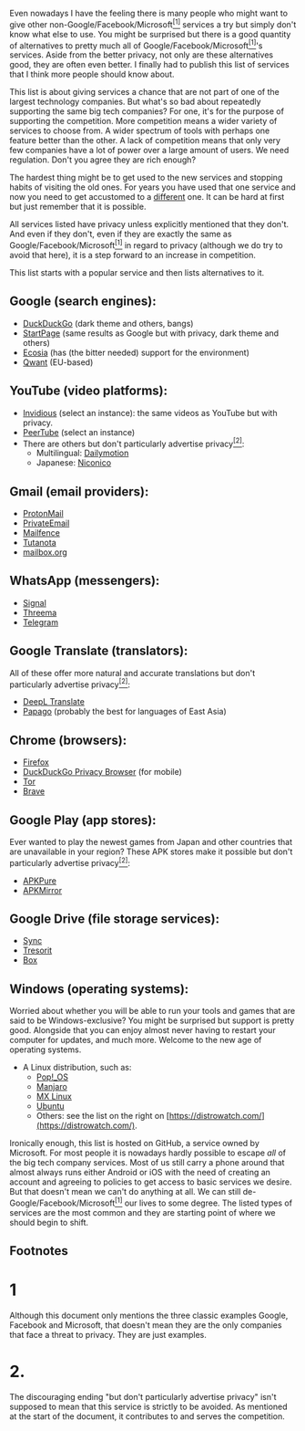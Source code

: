 Even nowadays I have the feeling there is many people who might want to give other non-Google/Facebook/Microsoft[<sup>[1]</sup>](#1) services a try but simply don't know what else to use. You might be surprised but there is a good quantity of alternatives to pretty much all of Google/Facebook/Microsoft[<sup>[1]</sup>](#1)'s services. Aside from the better privacy, not only are these alternatives good, they are often even better. I finally had to publish this list of services that I think more people should know about.

This list is about giving services a chance that are not part of one of the largest technology companies. But what's so bad about repeatedly supporting the same big tech companies? For one, it's for the purpose of supporting the competition. More competition means a wider variety of services to choose from. A wider spectrum of tools with perhaps one feature better than the other. A lack of competition means that only very few companies have a lot of power over a large amount of users. We need regulation. Don't you agree they are rich enough?

The hardest thing might be to get used to the new services and stopping habits of visiting the old ones. For years you have used that one service and now you need to get accustomed to a [different](#4) one. It can be hard at first but just remember that it is possible.

All services listed have privacy unless explicitly mentioned that they don't. And even if they don't, even if they are exactly the same as Google/Facebook/Microsoft[<sup>[1]</sup>](#1) in regard to privacy (although we do try to avoid that here), it is a step forward to an increase in competition.

This list starts with a popular service and then lists alternatives to it.

## Google (search engines):

* [DuckDuckGo](https://duckduckgo.com/) (dark theme and others, bangs)
* [StartPage](https://www.startpage.com/) (same results as Google but with privacy, dark theme and others)
* [Ecosia](https://www.ecosia.org/) (has (the bitter needed) support for the environment)
* [Qwant](https://www.qwant.com/) (EU-based)

## YouTube (video platforms):

* [Invidious](https://invidio.us/) (select an instance): the same videos as YouTube but with privacy.
* [PeerTube](https://joinpeertube.org/instances#instances-list) (select an instance)
* There are others but don't particularly advertise privacy[<sup>[2]</sup>](#2):
   * Multilingual: [Dailymotion](https://www.dailymotion.com/)
   * Japanese: [Niconico](https://www.nicovideo.jp/)

## Gmail (email providers):

* [ProtonMail](https://protonmail.com/)
* [PrivateEmail](https://privateemail.com/)
* [Mailfence](https://mailfence.com/)
* [Tutanota](https://tutanota.com/)
* [mailbox.org](https://mailbox.org/en/)

## WhatsApp (messengers):

* [Signal](https://www.signal.org/)
* [Threema](https://threema.ch/)
* [Telegram](https://telegram.org/)

## Google Translate (translators):

  All of these offer more natural and accurate translations but don't particularly advertise privacy[<sup>[2]</sup>](#2):

  * [DeepL Translate](https://www.deepl.com/translator)
  * [Papago](https://papago.naver.com/) (probably the best for languages of East Asia)

## Chrome (browsers):

* [Firefox](https://www.mozilla.org/en-US/firefox/browsers/)
* [DuckDuckGo Privacy Browser](https://duckduckgo.com/app/) (for mobile)
* [Tor](https://www.torproject.org/)
* [Brave](https://brave.com/)

## Google Play (app stores):

Ever wanted to play the newest games from Japan and other countries that are unavailable in your region? These APK stores make it possible but don't particularly advertise privacy[<sup>[2]</sup>](#2):

* [APKPure](https://apkpure.com/)
* [APKMirror](https://www.apkmirror.com/)

## Google Drive (file storage services):

* [Sync](https://www.sync.com/)
* [Tresorit](https://tresorit.com/)
* [Box](https://www.box.com/)

## Windows (operating systems):

Worried about whether you will be able to run your tools and games that are said to be Windows-exclusive? You might be surprised but support is pretty good. Alongside that you can enjoy almost never having to restart your computer for updates, and much more. Welcome to the new age of operating systems.

* A Linux distribution, such as:
   * [Pop!\_OS](https://pop.system76.com/)
   * [Manjaro](https://manjaro.org/)
   * [MX Linux](https://mxlinux.org/)
   * [Ubuntu](https://ubuntu.com/)
   * Others: see the list on the right on [https://distrowatch.com/](https://distrowatch.com/).

Ironically enough, this list is hosted on GitHub, a service owned by Microsoft. For most people it is nowadays hardly possible to escape *all* of the big tech company services. Most of us still carry a phone around that almost always runs either Android or iOS with the need of creating an account and agreeing to policies to get access to basic services we desire.  
But that doesn't mean we can't do anything at all. We can still de-Google/Facebook/Microsoft[<sup>[1]</sup>](#1) our lives to some degree. The listed types of services are the most common and they are starting point of where we should begin to shift.

## Footnotes

# 1
Although this document only mentions the three classic examples Google, Facebook and Microsoft, that doesn't mean they are the only companies that face a threat to privacy. They are just examples.

# 2.
The discouraging ending "but don't particularly advertise privacy" isn't supposed to mean that this service is strictly to be avoided. As mentioned at the start of the document, it contributes to and serves the competition.

